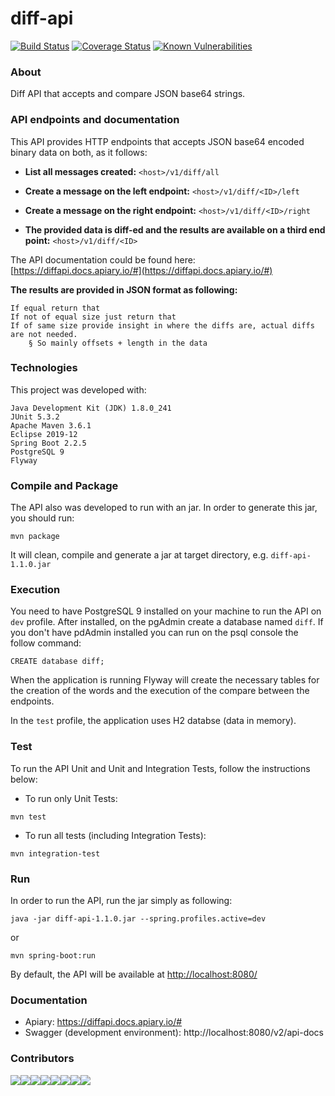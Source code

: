
# diff-api

[![Build Status](https://travis-ci.org/mariazevedo88/diff-api.svg?branch=master)](https://travis-ci.org/mariazevedo88/diff-api) [![Coverage Status](https://coveralls.io/repos/github/mariazevedo88/diff-api/badge.svg?branch=master)](https://coveralls.io/github/mariazevedo88/diff-api?branch=master) [![Known Vulnerabilities](https://snyk.io//test/github/mariazevedo88/diff-api/badge.svg?targetFile=pom.xml)](https://snyk.io//test/github/mariazevedo88/diff-api?targetFile=pom.xml)

### About

Diff API that accepts and compare JSON base64 strings.

### API endpoints and documentation

This API provides HTTP endpoints that accepts JSON base64 encoded binary data on both, as it follows:

* <b>List all messages created:</b> `<host>/v1/diff/all`
	 
* <b>Create a message on the left endpoint:</b> `<host>/v1/diff/<ID>/left`
        
* <b>Create a message on the right endpoint:</b> `<host>/v1/diff/<ID>/right`

* <b>The provided data is diff-ed and the results are available on a third end point:</b> `<host>/v1/diff/<ID>`

The API documentation could be found here: [https://diffapi.docs.apiary.io/#](https://diffapi.docs.apiary.io/#)

<b>The results are provided in JSON format as following:</b>

    If equal return that
    If not of equal size just return that
    If of same size provide insight in where the diffs are, actual diffs are not needed.
        § So mainly offsets + length in the data

### Technologies

This project was developed with:

    Java Development Kit (JDK) 1.8.0_241
    JUnit 5.3.2
    Apache Maven 3.6.1
    Eclipse 2019-12
    Spring Boot 2.2.5
    PostgreSQL 9  
    Flyway
    
### Compile and Package

The API also was developed to run with an jar. In order to generate this jar, you should run:

```
mvn package
```

It will clean, compile and generate a jar at target directory, e.g. `diff-api-1.1.0.jar`

### Execution

You need to have PostgreSQL 9 installed on your machine to run the API on `dev` profile. After installed, on the pgAdmin create a database named `diff`. If you don't have pdAdmin installed you can run on the psql console the follow command:

```
CREATE database diff;
```

When the application is running Flyway will create the necessary tables for the creation of the words and the execution of the compare between the endpoints.

In the `test` profile, the application uses H2 databse (data in memory).

### Test

To run the API Unit and Unit and Integration Tests, follow the instructions below:

* To run only Unit Tests:

```
mvn test
```

* To run all tests (including Integration Tests):

```
mvn integration-test
```
    
### Run

In order to run the API, run the jar simply as following:

```
java -jar diff-api-1.1.0.jar --spring.profiles.active=dev
```
    
or

```
mvn spring-boot:run
```

By default, the API will be available at [http://localhost:8080/](http://localhost:8080/)

### Documentation

* Apiary: https://diffapi.docs.apiary.io/#
* Swagger (development environment): http://localhost:8080/v2/api-docs

### Contributors

[![](https://sourcerer.io/fame/mariazevedo88/mariazevedo88/diff-api/images/0)](https://sourcerer.io/fame/mariazevedo88/mariazevedo88/diff-api/links/0)[![](https://sourcerer.io/fame/mariazevedo88/mariazevedo88/diff-api/images/1)](https://sourcerer.io/fame/mariazevedo88/mariazevedo88/diff-api/links/1)[![](https://sourcerer.io/fame/mariazevedo88/mariazevedo88/diff-api/images/2)](https://sourcerer.io/fame/mariazevedo88/mariazevedo88/diff-api/links/2)[![](https://sourcerer.io/fame/mariazevedo88/mariazevedo88/diff-api/images/3)](https://sourcerer.io/fame/mariazevedo88/mariazevedo88/diff-api/links/3)[![](https://sourcerer.io/fame/mariazevedo88/mariazevedo88/diff-api/images/4)](https://sourcerer.io/fame/mariazevedo88/mariazevedo88/diff-api/links/4)[![](https://sourcerer.io/fame/mariazevedo88/mariazevedo88/diff-api/images/5)](https://sourcerer.io/fame/mariazevedo88/mariazevedo88/diff-api/links/5)[![](https://sourcerer.io/fame/mariazevedo88/mariazevedo88/diff-api/images/6)](https://sourcerer.io/fame/mariazevedo88/mariazevedo88/diff-api/links/6)[![](https://sourcerer.io/fame/mariazevedo88/mariazevedo88/diff-api/images/7)](https://sourcerer.io/fame/mariazevedo88/mariazevedo88/diff-api/links/7)
